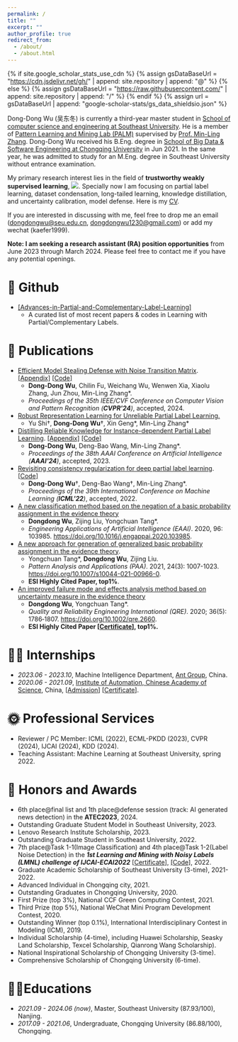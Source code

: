 ```yaml
---
permalink: /
title: ""
excerpt: ""
author_profile: true
redirect_from: 
  - /about/
  - /about.html
---
```


{% if site.google_scholar_stats_use_cdn %}
{% assign gsDataBaseUrl = "https://cdn.jsdelivr.net/gh/" | append: site.repository | append: "@" %}
{% else %}
{% assign gsDataBaseUrl = "https://raw.githubusercontent.com/" | append: site.repository | append: "/" %}
{% endif %}
{% assign url = gsDataBaseUrl | append: "google-scholar-stats/gs_data_shieldsio.json" %}

<span class='anchor' id='about-me'></span>

Dong-Dong Wu (吴东冬) is currently a third-year master student in [School of computer science and engineering at Southeast University](https://cse.seu.edu.cn/). He is a member of [Pattern Learning and Mining Lab (PALM)](http://palm.seu.edu.cn/) supervised by [Prof. Min-Ling Zhang](http://palm.seu.edu.cn/zhangml/). Dong-Dong Wu received his B.Eng. degree in [School of Big Data & Software Engineering at Chongqing University](http://www.cse.cqu.edu.cn/) in Jun 2021. In the same year, he was admitted to study for an M.Eng. degree in Southeast University without entrance examination.

My primary research interest lies in the field of **trustworthy weakly supervised learning**,   <a href='https://scholar.google.com/citations?user=_Vx3dZgAAAAJ'><img src="https://img.shields.io/endpoint?url={{ url | url_encode }}&logo=Google%20Scholar&labelColor=f6f6f6&color=9cf&style=flat&label=citations"></a>. Specially now I am focusing on partial label learning, dataset condensation, long-tailed learning, knowledge distillation, and uncertainty calibration, model defense. Here is my  <a href ="../certificates/CV.pdf">CV</a>.

If you are interested in discussing with me, feel free to drop me an email (dongdongwu@seu.edu.cn, dongdongwu1230@gmail.com) or add my wechat (kaefer1999).

**Note: I am seeking a research assistant (RA) position opportunities** from June 2023 through March 2024. Please feel free to contact me if you have any potential openings.

# 🎈 Github

- [[Advances-in-Partial-and-Complementary-Label-Learning]](https://github.com/wu-dd/Advances-in-Partial-and-Complementary-Label-Learning)
  - A curated list of most recent papers & codes in Learning with Partial/Complementary Labels.


# 📝 Publications

- [Efficient Model Stealing Defense with Noise Transition Matrix](https://palm.seu.edu.cn/zhangml/files/CVPR'24.pdf). [[Appendix]](https://palm.seu.edu.cn/zhangml/files/Appendix_CVPR'24.pdf) [[Code]](https://palm.seu.edu.cn/zhangml/files/EMMA.zip)
  - **Dong-Dong Wu**, Chilin Fu, Weichang Wu, Wenwen Xia, Xiaolu Zhang, Jun Zhou, Min-Ling Zhang*.
  - *Proceedings of the 35th IEEE/CVF Conference on Computer Vision and Pattern Recognition (**CVPR'24**)*, accepted, 2024.
- [Robust Representation Learning for Unreliable Partial Label Learning.](https://arxiv.org/pdf/2308.16718.pdf)
  - Yu Shi$\dagger$, **Dong-Dong Wu**$\dagger$, Xin Geng\*, Min-Ling Zhang\*
- [Distilling Reliable Knowledge for Instance-dependent Partial Label Learning](https://palm.seu.edu.cn/zhangml/files/AAAI'24d.pdf). [[Appendix]](https://palm.seu.edu.cn/zhangml/files/Appendix_AAAI'24d.pdf) [[Code]](https://github.com/wu-dd/DIRK)
  - **Dong-Dong Wu**, Deng-Bao Wang, Min-Ling Zhang\*.
  - *Proceedings of the 38th AAAI Conference on Artificial Intelligence (**AAAI'24**)*, accepted, 2023.
- [Revisiting consistency regularization for deep partial label learning](http://palm.seu.edu.cn/zhangml/files/ICML'22a.pdf). [[Code]](https://github.com/wu-dd/PLCR)
  - **Dong-Dong Wu**$\dagger$, Deng-Bao Wang$\dagger$, Min-Ling Zhang\*.
  - *Proceedings of the 39th International Conference on Machine Learning (**ICML'22**)*, accepted, 2022.
- [A new classification method based on the negation of a basic probability assignment in the evidence theory](https://www.sciencedirect.com/science/article/abs/pii/S0952197620302864) 
  - **Dongdong Wu**, Zijing Liu, Yongchuan Tang\*.
  - *Engineering Applications of Artificial Intelligence (EAAI)*. 2020, 96: 103985. https://doi.org/10.1016/j.engappai.2020.103985.
- [A new approach for generation of generalized basic probability  assignment in the evidence theory](https://link.springer.com/content/pdf/10.1007/s10044-021-00966-0.pdf).
  - Yongchuan Tang\*, **Dongdong Wu**, Zijing Liu.
  - *Pattern Analysis and Applications (PAA)*.  2021, 24(3): 1007-1023. https://doi.org/10.1007/s10044-021-00966-0.
  - **ESI Highly Cited Paper, top1%**.
- [An improved failure mode and effects analysis method based on uncertainty measure in the evidence theory](https://onlinelibrary.wiley.com/doi/epdf/10.1002/qre.2660)
  - **Dongdong Wu**, Yongchuan Tang*.
  - *Quality and Reliability Engineering International (QRE)*. 2020; 36(5): 1786‐1807. https://doi.org/10.1002/qre.2660.
  - **ESI Highly Cited Paper [<a href ="../certificates/Top Cited Article 2020-2021.pdf">Certificate</a>], top1%.**

# 👨‍💻 Internships

- *2023.06 - 2023.10*, Machine Intelligence Department, [Ant Group](https://www.antgroup.com/), China.
- *2020.06 - 2021.09*, [Institute of Automation, Chinese Academy of Science](http://www.ia.cas.cn/), China, [<a href ="../certificates/Institute of Automation-Admission.pdf">Admission</a>] [<a href ="../certificates/Institute of Automation-Proof.pdf">Certificate</a>].	

# 🌞 Professional Services

- Reviewer / PC Member: ICML (2022), ECML-PKDD (2023), CVPR (2024), IJCAI (2024), KDD (2024).
- Teaching Assistant: Machine Learning at Southeast University, spring 2022.

# 🏅 Honors and Awards

-  6th place@final list and 1th place@defense session (track: AI generated news detection) in the **ATEC2023**, 2024.
-  Outstanding Graduate Student Model in Southeast University, 2023.
-  Lenovo Research Institute Scholarship, 2023.
-  Outstanding Graduate Student in Southeast University, 2022.
- 7th place@Task 1-1(Image Classification) and 4th place@Task 1-2(Label Noise Detection) in the ***1st Learning and Mining with Noisy Labels (LMNL) challenge of IJCAI-ECAI2022*** [<a href ="../certificates/1st of LMNL challenge.pdf">Certificate</a>], [[Code]](https://github.com/wu-dd/LMNL), 2022.
-  Graduate Academic Scholarship of Southeast University (3-time), 2021-2022.
- Advanced Individual in Chongqing city, 2021.
- Outstanding Graduates in Chongqing University, 2020.
- First Prize (top 3%), National CCF Green Computing Contest, 2021.
- Third Prize  (top 5%), National WeChat Mini Program Development Contest, 2020.
- Outstanding Winner (top 0.1%), International Interdisciplinary Contest in Modeling (ICM), 2019.
- Individual Scholarship (4-time), including Huawei Scholarship, Seasky Land Scholarship, Texcel Scholarship, Qianrong Wang Scholarship).
- National Inspirational Scholarship of Chongqing University (3-time).
- Comprehensive Scholarship of Chongqing University (6-time).

# 👨‍🎓Educations

- *2021.09 - 2024.06 (now)*, Master, Southeast University (87.93/100), Nanjing. 
- *2017.09 - 2021.06*, Undergraduate, Chongqing University (86.88/100), Chongqing.
